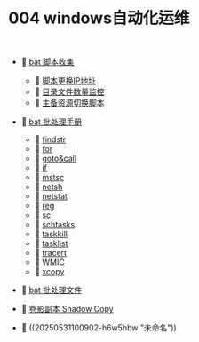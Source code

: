 # 004 windows自动化运维

‍

- 📑 [bat 脚本收集](004%20windows自动化运维/bat%20脚本收集.md)

  - 📄 [脚本更换IP地址](004%20windows自动化运维/bat%20脚本收集/脚本更换IP地址.md)
  - 📄 [目录文件数量监控](004%20windows自动化运维/bat%20脚本收集/目录文件数量监控.md)
  - 📄 [主备资源切换脚本](004%20windows自动化运维/bat%20脚本收集/主备资源切换脚本.md)
- 📑 [bat 批处理手册](004%20windows自动化运维/bat%20批处理手册.md)

  - 📄 [findstr](004%20windows自动化运维/bat%20批处理手册/findstr.md)
  - 📄 [for](004%20windows自动化运维/bat%20批处理手册/for.md)
  - 📄 [goto&call](004%20windows自动化运维/bat%20批处理手册/goto&call.md)
  - 📄 [if](004%20windows自动化运维/bat%20批处理手册/if.md)
  - 📄 [mstsc](004%20windows自动化运维/bat%20批处理手册/mstsc.md)
  - 📄 [netsh](004%20windows自动化运维/bat%20批处理手册/netsh.md)
  - 📄 [netstat](004%20windows自动化运维/bat%20批处理手册/netstat.md)
  - 📄 [reg](004%20windows自动化运维/bat%20批处理手册/reg.md)
  - 📄 [sc](004%20windows自动化运维/bat%20批处理手册/sc.md)
  - 📄 [schtasks](004%20windows自动化运维/bat%20批处理手册/schtasks.md)
  - 📄 [taskkill](004%20windows自动化运维/bat%20批处理手册/taskkill.md)
  - 📄 [tasklist](004%20windows自动化运维/bat%20批处理手册/tasklist.md)
  - 📄 [tracert](004%20windows自动化运维/bat%20批处理手册/tracert.md)
  - 📄 [WMIC](004%20windows自动化运维/bat%20批处理手册/WMIC.md)
  - 📄 [xcopy](004%20windows自动化运维/bat%20批处理手册/xcopy.md)
- 📄 [bat 批处理文件](004%20windows自动化运维/bat%20批处理文件.md)
- 📄 [卷影副本 Shadow Copy ](004%20windows自动化运维/卷影副本%20Shadow%20Copy%20.md)
- 📄 ((20250531100902-h6w5hbw "未命名"))

‍
